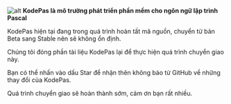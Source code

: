 ![alt](https://github.com/kodestudio/kodepas/blob/master/images/kodelogo.png)
**KodePas là mô trường phát triển phần mềm cho ngôn ngữ lập trình Pascal**

KodePas hiện tại đang trong quá trình hoàn tất mã nguồn, chuyển từ bản Beta sang Stable nên sẽ không ổn định. 

Chúng tôi đóng phần tài liệu KodePas lại để thực hiện quá trình chuyển giao này. 

Bạn có thể nhấn vào dấu Star để nhận thên không báo từ GitHub về những thay đổi của KodePas.

Quá trình chuyển giao sẽ hoàn thành sớm, cảm ơn bạn rất nhiều.
